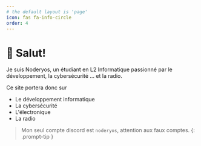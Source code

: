 ```yaml
---
# the default layout is 'page'
icon: fas fa-info-circle
order: 4
---
```


# 👋 Salut!

Je suis Noderyos, un étudiant en L2 Informatique passionné par le développement, la cybersécurité ... et la radio.

Ce site portera donc sur

* Le développement informatique
* La cybersécurité
* L'électronique
* La radio

> Mon seul compte discord est `noderyos`, attention aux faux comptes.
{: .prompt-tip }
